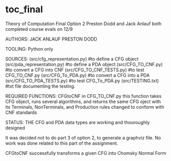 # toc_final

Theory of Computation Final Option 2
Preston Dodd and Jack Anlauf both completed course evals on 12/9

AUTHORS:
JACK ANLAUF
PRESTON DODD

TOOLING:
Python only

SOURCES:
(src/cfg_representation.py) #to define a CFG object
(src/pda_representation.py) #to define a PDA object
(src/CFG_TO_CNF.py) #to convert a CFG into CNF
(src/CFG_TO_CNF_TESTS.py) #to test CFG_TO_CNF.py
(src/CFG_To_PDA.py) #to convert a CFG into a PDA
(src/CFG_TO_PDA_TESTS.py) #to test CFG_To_PDA.py
(src/TESTING.txt) #txt file documenting the testing.

REQUIRED FUNCTIONS:
CFGtoCNF in CFG_TO_CNF.py
this function takes CFG object, runs several algorithms, and returns the same CFG oject
with its Terminals, NonTerminals, and Production rules changed to conform with CNF standards

STATUS:
THE CFG and PDA data types are working and thouroughly designed

It was decided not to do part 3 of option 2, to generate a graphviz file. No work was done related to this part of the assignment.

CFGtoCNF successfully transforms a given CFG into Chomsky Normal Form
